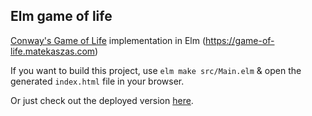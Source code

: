 ## Elm game of life
[Conway's Game of Life](https://en.wikipedia.org/wiki/Conway%27s_Game_of_Life) implementation in Elm
(https://game-of-life.matekaszas.com)

If you want to build this project, use `elm make src/Main.elm` & open the generated `index.html` file in your browser.

Or just check out the deployed version [here](https://game-of-life.matekaszas.com).
